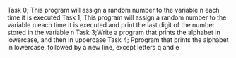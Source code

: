 Task 0; This program will assign a random number to the variable n each time it is executed
Task 1; This program will assign a random number to the variable n each time it is executed and print the last digit of the number stored in the variable n
Task 3;Write a program that prints the alphabet in lowercase, and then in uppercase
Task 4; Pprogram that prints the alphabet in lowercase, followed by a new line, except letters q and e
